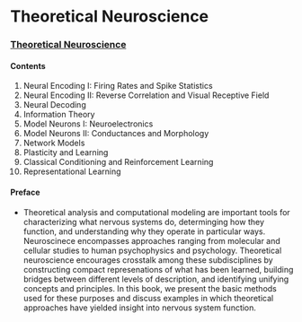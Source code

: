 # Theoretical Neuroscience
### [Theoretical Neuroscience](https://boulderschool.yale.edu/sites/default/files/files/DayanAbbott.pdf)
#### Contents

1. Neural Encoding I: Firing Rates and Spike Statistics 
2. Neural Encoding II: Reverse Correlation and Visual Receptive Field
3. Neural Decoding
4. Information Theory
5. Model Neurons I: Neuroelectronics
6. Model Neurons II: Conductances and Morphology
7. Network Models
8. Plasticity and Learning
9. Classical Conditioning and Reinforcement Learning
10. Representational Learning
#### Preface
- Theoretical analysis and computational modeling are important tools for characterizing what nervous systems do, determinging how they function, and understanding why they operate in particular ways. Neuroscinece encompasses approaches ranging from molecular and cellular studies to human psychophysics and psychology. Theoretical neuroscience encourages crosstalk among these subdisciplines by constructing compact represenations of what has been learned, building bridges between different levels of description, and identifying unifying concepts and principles. In this book, we present the basic methods used for these purposes and discuss examples in which theoretical approaches have yielded insight into nervous system function.   
